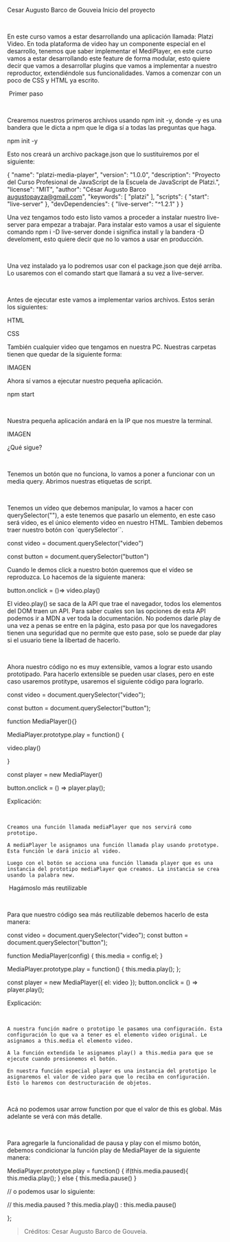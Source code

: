 Cesar Augusto Barco de Gouveia
Inicio del proyecto

‌

En este curso vamos a estar desarrollando una aplicación llamada: Platzi Video. En toda plataforma de video hay un componente especial en el desarrollo, tenemos que saber implementar el MediPlayer, en este curso vamos a estar desarrollando este feature de forma modular, esto quiere decir que vamos a desarrollar plugins que vamos a implementar a nuestro reproductor, extendiéndole sus funcionalidades. Vamos a comenzar con un poco de CSS y HTML ya escrito.

‌
Primer paso

‌

Crearemos nuestros primeros archivos usando npm init -y, donde -y es una bandera que le dicta a npm que le diga sí a todas las preguntas que haga.

npm init -y

Esto nos creará un archivo package.json que lo sustituiremos por el siguiente:

{
"name":  "platzi-media-player",
"version":  "1.0.0",
"description":  "Proyecto del Curso Profesional de JavaScript de la Escuela de JavaScript de Platzi.",
"license":  "MIT",
"author":  "César Augusto Barco <augustopayza@gmail.com>",
"keywords":  [
 "platzi"
 ],
"scripts":  {
 "start":  "live-server"
 },
"devDependencies":  {
		 "live-server":  "^1.2.1"
	 }
}

Una vez tengamos todo esto listo vamos a proceder a instalar nuestro live-server para empezar a trabajar. Para instalar esto vamos a usar el siguiente comando npm i -D live-server donde i significa install y la bandera -D develoment, esto quiere decir que no lo vamos a usar en producción.

‌

Una vez instalado ya lo podremos usar con el package.json que dejé arriba. Lo usaremos con el comando start que llamará a su vez a live-server.

‌

Antes de ejecutar este vamos a implementar varios archivos. Estos serán los siguientes:

HTML

CSS

También cualquier video que tengamos en nuestra PC. Nuestras carpetas tienen que quedar de la siguiente forma:

IMAGEN

Ahora sí vamos a ejecutar nuestro pequeña aplicación.

npm start

‌

Nuestra pequeña aplicación andará en la IP que nos muestre la terminal.

IMAGEN

¿Qué sigue?

‌

Tenemos un botón que no funciona, lo vamos a poner a funcionar con un media query. Abrimos nuestras etiquetas de script.

‌

Tenemos un vídeo que debemos manipular, lo vamos a hacer con querySelector(""), a este tenemos que pasarlo un elemento, en este caso será video, es el único elemento video en nuestro HTML. Tambien debemos traer nuestro botón con `querySelector``.

const  video = document.querySelector("video")

const  button = document.querySelector("button")

Cuando le demos click a nuestro botón queremos que el vídeo se reproduzca. Lo hacemos de la siguiente manera:

button.onclick = ()=>  video.play()

El video.play() se saca de la API que trae el navegador, todos los elementos del DOM traen un API. Para saber cuales son las opciones de esta API podemos ir a MDN a ver toda la documentación. No podemos darle play de una vez a penas se entre en la página, esto pasa por que los navegadores tienen una seguridad que no permite que esto pase, solo se puede dar play si el usuario tiene la libertad de hacerlo.

‌

Ahora nuestro código no es muy extensible, vamos a lograr esto usando prototipado. Para hacerlo extensible se pueden usar clases, pero en este caso usaremos protitype, usaremos el siguiente código para lograrlo.

const  video = document.querySelector("video");

const  button = document.querySelector("button");

function  MediaPlayer(){}

MediaPlayer.prototype.play = function() {

 video.play()

}

const  player = new  MediaPlayer()

button.onclick = () =>  player.play();

Explicación:

‌

    Creamos una función llamada mediaPlayer que nos servirá como prototipo.

    A mediaPlayer le asignamos una función llamada play usando prototype. Esta función le dará inicio al video.

    Luego con el botón se acciona una función llamada player que es una instancia del prototipo mediaPlayer que creamos. La instancia se crea usando la palabra new.

‌
Hagámoslo más reutilizable

‌

Para que nuestro código sea más reutilizable debemos hacerlo de esta manera:

const  video = document.querySelector("video");
const  button = document.querySelector("button");

function  MediaPlayer(config) {
 this.media = config.el;
}

MediaPlayer.prototype.play = function() {
 this.media.play();
};

const  player = new  MediaPlayer({ el:  video });
button.onclick = () =>  player.play();

Explicación:

‌

    A nuestra función madre o prototipo le pasamos una configuración. Esta configuración lo que va a tener es el elemento video original. Le asignamos a this.media el elemento video.

    A la función extendida le asignamos play() a this.media para que se ejecute cuando presionemos el botón.

    En nuestra función especial player es una instancia del prototipo le asignaremos el valor de video para que lo reciba en configuración. Esto lo haremos con destructuración de objetos.

‌

Acá no podemos usar arrow function por que el valor de this es global. Más adelante se verá con más detalle.

‌

Para agregarle la funcionalidad de pausa y play con el mismo botón, debemos condicionar la función play de MediaPlayer de la siguiente manera:

MediaPlayer.prototype.play = function() {
 if(this.media.paused){
	 this.media.play();
 } else {
	 this.media.pause()
 }

 // o podemos usar lo siguiente:

 // this.media.paused ? this.media.play() : this.media.pause()

};

> Créditos: Cesar Augusto Barco de Gouveia.